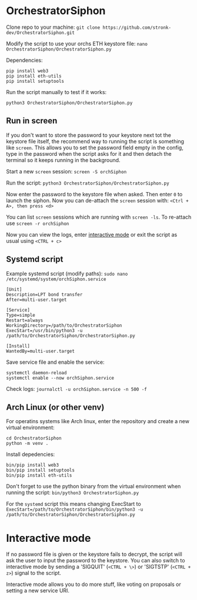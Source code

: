 ﻿# OrchestratorSiphon

Clone repo to your machine: ```git clone https://github.com/stronk-dev/OrchestratorSiphon.git```

Modify the script to use your orchs ETH keystore file: ```nano OrchestratorSiphon/OrchestratorSiphon.py```

Dependencies:

```
pip install web3
pip install eth-utils
pip install setuptools
```

Run the script manually to test if it works:
```
python3 OrchestratorSiphon/OrchestratorSiphon.py
```

## Run in screen
If you don't want to store the password to your keystore next tot the keystore file itself, the recommend way to running the script is something like `screen`. This allows you to set the password field empty in the config, type in the password when the script asks for it and then detach the terminal so it keeps running in the background.

Start a new `screen` session: ```screen -S orchSiphon```

Run the script: ```python3 OrchestratorSiphon/OrchestratorSiphon.py```

Now enter the password to the keystore file when asked. Then enter `0` to launch the siphon. Now you can de-attach the `screen` session with:  ```<Ctrl + A>, then press <d>```

You can list `screen` sessions which are running with ```screen -ls```. To re-attach use ```screen -r orchSiphon```

Now you can view the logs, enter [interactive mode](https://github.com/stronk-dev/OrchestratorSiphon?tab=readme-ov-file#interactive-mode) or exit the script as usual using `<CTRL + c>`

## Systemd script
Example systemd script (modify paths):
```sudo nano /etc/systemd/system/orchSiphon.service```

```
[Unit]
Description=LPT bond transfer
After=multi-user.target

[Service]
Type=simple
Restart=always
WorkingDirectory=/path/to/OrchestratorSiphon
ExecStart=/usr/bin/python3 -u /path/to/OrchestratorSiphon/OrchestratorSiphon.py

[Install]
WantedBy=multi-user.target
```

Save service file and enable the service:

```
systemctl daemon-reload
systemctl enable --now orchSiphon.service
```

Check logs: ```journalctl -u orchSiphon.service -n 500 -f```

## Arch Linux (or other venv)

For operatins systems like Arch linux, enter the repository and create a new virtual environment:

```
cd OrchestratorSiphon
python -m venv .
```

Install depedencies:
```
bin/pip install web3
bin/pip install setuptools
bin/pip install eth-utils
```

Don't forget to use the python binary from the virtual environment when running the script: ```bin/python3 OrchestratorSiphon.py```

For the `systemd` script this means changing ExecStart to `ExecStart=/path/to/OrchestratorSiphon/bin/python3 -u /path/to/OrchestratorSiphon/OrchestratorSiphon.py`

# Interactive mode

If no password file is given or the keystore fails to decrypt, the script will ask the user to input the password to the keystore. You can also switch to interactive mode by sending a 'SIGQUIT' (`<CTRL + \>`) or 'SIGTSTP' (`<CTRL + z>`) signal to the script.

Interactive mode allows you to do more stuff, like voting on proposals or setting a new service URI.